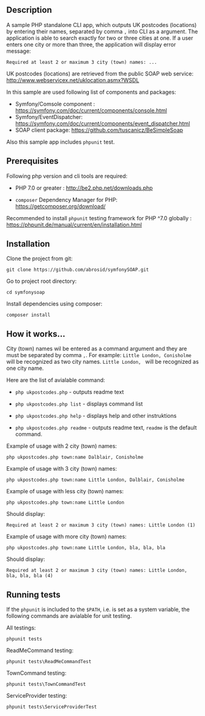 ## Description

A sample PHP standalone CLI app, which outputs UK postcodes (locations) by entering their names, separated by comma `,` into CLI as a argument. The application is able to search exactly for two or three cities at one. If a user enters one city or more than three, the application will display error message:

`Required at least 2 or maximum 3 city (town) names: ...`

UK postcodes (locations) are retrieved from the public SOAP web service: http://www.webservicex.net/uklocation.asmx?WSDL

In this sample are used following list of components and packages:
 - Symfony/Comsole component : https://symfony.com/doc/current/components/console.html
 - Symfony/EventDispatcher: https://symfony.com/doc/current/components/event_dispatcher.html
 - SOAP client package: https://github.com/tuscanicz/BeSimpleSoap

Also this sample app includes `phpunit` test.


## Prerequisites

Following php version and cli tools are required:

 - PHP 7.0 or greater : http://be2.php.net/downloads.php
 
 - `composer` Dependency Manager for PHP: https://getcomposer.org/download/

Recommended to install `phpunit` testing framework for PHP ^7.0  globally :
https://phpunit.de/manual/current/en/installation.html


## Installation

Clone the project from git: 

`git clone https://github.com/abrosid/symfonySOAP.git`

Go to project root directory:

`cd symfonysoap`

Install dependencies using composer:

`composer install`


## How it works...

City (town) names wil be entered as a command argument and they are must be separated by comma `,`. 
For example:
`Little London, Conisholme` will be recognized as two city names.
`Little London, ` will be recognized as one city name.

Here are the list of avialable command: 

 - `php ukpostcodes.php` - outputs readme text

 - `php ukpostcodes.php list` - displays command list

 - `php ukpostcodes.php help` - displays help and other instruktions

 - `php ukpostcodes.php readme` - outputs readme text, `readme` is the default command.

Example of usage with 2 city (town) names:

`php ukpostcodes.php town:name Dalblair, Conisholme`

Example of usage with 3 city (town) names:

`php ukpostcodes.php town:name Little London, Dalblair, Conisholme`

Example of usage with less city (town) names:

`php ukpostcodes.php town:name Little London`

Should display: 

`Required at least 2 or maximum 3 city (town) names: Little London (1)`

Example of usage with more city (town) names:

`php ukpostcodes.php town:name Little London, bla, bla, bla`

Should display: 

`Required at least 2 or maximum 3 city (town) names: Little London, bla, bla, bla (4)`


## Running tests

If the `phpunit` is included to the `$PATH`, i.e. is set as a system variable, the following commands are avialable for unit testing.

All testings:

`phpunit tests`

ReadMeCommand testing:

`phpunit tests\ReadMeCommandTest`

TownCommand testing:

`phpunit tests\TownCommandTest`

ServiceProvider testing:

`phpunit tests\ServiceProviderTest`

